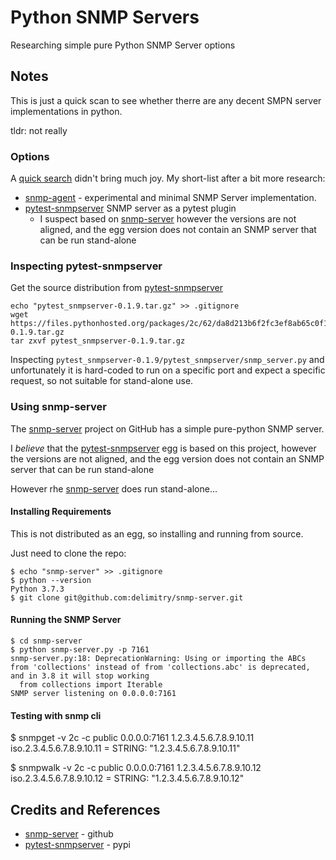 # Python SNMP Servers

Researching simple pure Python SNMP Server options

## Notes

This is just a quick scan to see whether therre are any decent SMPN server implementations in python.

tldr: not really

### Options

A [quick search](https://pypi.org/search/?q=snmp+server) didn't bring much joy. My short-list after a bit more research:

* [snmp-agent](https://pypi.org/project/snmp-agent/) - experimental and minimal SNMP Server implementation.
* [pytest-snmpserver](https://pypi.org/project/pytest-snmpserver/) SNMP server as a pytest plugin
  * I suspect based on [snmp-server](https://github.com/delimitry/snmp-server) however the versions are not aligned, and the egg version does not contain an SNMP server that can be run stand-alone

### Inspecting pytest-snmpserver

Get the source distribution from [pytest-snmpserver](https://pypi.org/project/pytest-snmpserver/)

```
echo "pytest_snmpserver-0.1.9.tar.gz" >> .gitignore
wget https://files.pythonhosted.org/packages/2c/62/da8d213b6f2fc3ef8ab65c0f1df51e21d82a5fbe8c114ff8bf15a3d9eac8/pytest_snmpserver-0.1.9.tar.gz
tar zxvf pytest_snmpserver-0.1.9.tar.gz
```

Inspecting `pytest_snmpserver-0.1.9/pytest_snmpserver/snmp_server.py` and unfortunately it is hard-coded to
run on a specific port and expect a specific request, so not suitable for stand-alone use.

### Using snmp-server

The [snmp-server](https://github.com/delimitry/snmp-server) project on GitHub has a simple pure-python SNMP server.

I *believe* that the [pytest-snmpserver](https://pypi.org/project/pytest-snmpserver/) egg is based on this project,
however the versions are not aligned, and the egg version does not contain an SNMP server that can be run stand-alone

However rhe [snmp-server](https://github.com/delimitry/snmp-server) does run stand-alone...

#### Installing Requirements

This is not distributed as an egg, so installing and running from source.

Just need to clone the repo:

```
$ echo "snmp-server" >> .gitignore
$ python --version
Python 3.7.3
$ git clone git@github.com:delimitry/snmp-server.git
```

#### Running the SNMP Server

```
$ cd snmp-server
$ python snmp-server.py -p 7161
snmp-server.py:18: DeprecationWarning: Using or importing the ABCs from 'collections' instead of from 'collections.abc' is deprecated, and in 3.8 it will stop working
  from collections import Iterable
SNMP server listening on 0.0.0.0:7161
```

#### Testing with snmp cli

$ snmpget -v 2c -c public 0.0.0.0:7161 1.2.3.4.5.6.7.8.9.10.11
iso.2.3.4.5.6.7.8.9.10.11 = STRING: "1.2.3.4.5.6.7.8.9.10.11"

$ snmpwalk -v 2c -c public 0.0.0.0:7161 1.2.3.4.5.6.7.8.9.10.12
iso.2.3.4.5.6.7.8.9.10.12 = STRING: "1.2.3.4.5.6.7.8.9.10.12"

## Credits and References

* [snmp-server](https://github.com/delimitry/snmp-server) - github
* [pytest-snmpserver](https://pypi.org/project/pytest-snmpserver/) - pypi

